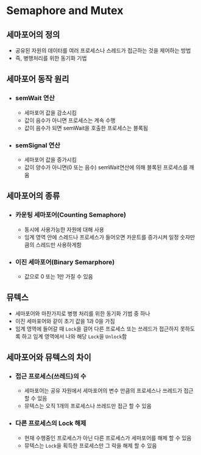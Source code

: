 # Semaphore and Mutex
## 세마포어의 정의
- 공유된 자원의 데이터를 여러 프로세스나 스레드가 접근하는 것을 제어하는 방법
- 즉, 병행처리를 위한 동기화 기법

## 세마포어 동작 원리
- ### semWait 연산
    - 세마포어 값을 감소시킴
    - 값이 음수가 아니면 프로세스는 계속 수행
    - 값이 음수가 되면 semWait을 호출한 프로세스는 블록됨
- ### semSignal 연산
    - 세마포어 값을 증가시킴
    - 값이 양수가 아니면(0 또는 음수) semWait연산에 의해 블록된 프로세스를 깨움

## 세마포어의 종류
- ### 카운팅 세마포어(Counting Semaphore)
    - 동시에 사용가능한 자원에 대해 사용
    - 임계 영역 안에 스레드나 프로세스가 들어오면 카운트를 증가시켜 일정 숫자만큼의 스레드만 사용하게함

- ### 이진 세마포어(Binary Semarphore)
    - 값으로 0 또는 1만 가질 수 있음

## 뮤텍스
- 세마포어와 마찬가지로 병행 처리를 위한 동기화 기법 중 하나
- 이진 세마포어와 같이 초기 값을 1과 0을 가짐
- 임계 영역에 들어갈 때 `Lock`을 걸어 다른 프로세스 또는 쓰레드가 접근하지 못하도록 하고 임계 영역에서 나와 해당 `Lock`을 `Unlock`함

## 세마포어와 뮤텍스의 차이
- ### 접근 프로세스(쓰레드)의 수
    - 세마포어는 공유 자원에서 세마포어의 변수 만큼의 프로세스나 쓰레드가 접근할 수 있음
    - 뮤텍스는 오직 1개의 프로세스나 쓰레드만 접근 할 수 있음
- ### 다른 프로세스의 Lock 해제
    - 현재 수행중인 프로세스가 아닌 다른 프로세스가 세마포어를 해제 할 수 있음
    - 뮤텍스는 `Lock`을 획득한 프로세스만 그 락을 해제 할 수 있음